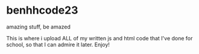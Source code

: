 # benhhcode23
amazing stuff, be amazed


This is where i upload ALL of my written js and html code that I've done for school, so that I can admire it later. Enjoy!


